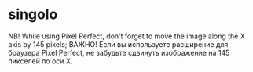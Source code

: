 # singolo
NB! While using Pixel Perfect, don't forget to move the image along the X axis by 145 pixels;
ВАЖНО! Если вы используете расширение для браузера Pixel Perfect, не забудьте сдвинуть изображение на 145 пикселей по оси Х.
